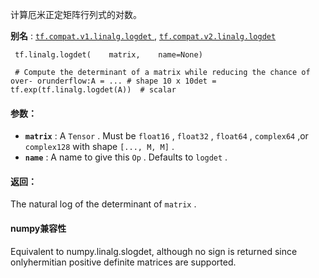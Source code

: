 计算厄米正定矩阵行列式的对数。

**别名** : [ `tf.compat.v1.linalg.logdet` ](/api_docs/python/tf/linalg/logdet), [ `tf.compat.v2.linalg.logdet` ](/api_docs/python/tf/linalg/logdet)

```
 tf.linalg.logdet(    matrix,    name=None) 
```

```
 # Compute the determinant of a matrix while reducing the chance of over- orunderflow:A = ... # shape 10 x 10det = tf.exp(tf.linalg.logdet(A))  # scalar 
```

#### 参数：
- **`matrix`** :  A  `Tensor` . Must be  `float16` ,  `float32` ,  `float64` ,  `complex64` ,or  `complex128`  with shape  `[..., M, M]` .
- **`name`** :  A name to give this  `Op` .  Defaults to  `logdet` .


#### 返回：
The natural log of the determinant of  `matrix` .

#### numpy兼容性
Equivalent to numpy.linalg.slogdet, although no sign is returned since onlyhermitian positive definite matrices are supported.

